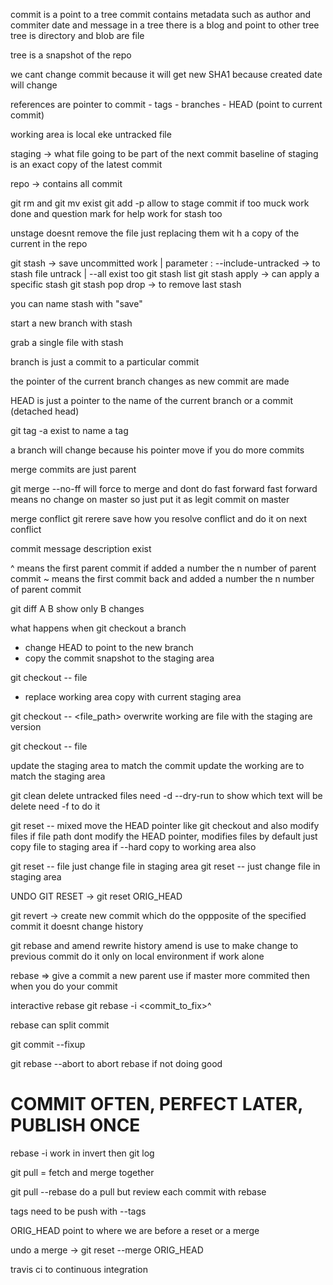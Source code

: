 commit is a point to a tree
commit contains metadata such as author and commiter date and message
in a tree there is a blog and point to other tree
tree is directory and blob are file

tree is a snapshot of the repo

we cant change commit because it will get new SHA1 because created date will change

references are pointer to commit - tags - branches - HEAD (point to current commit)

working area is local eke untracked file

staging -> what file going to be part of the next commit
baseline of staging is an exact copy of the latest commit

repo -> contains all commit

git rm and git mv exist
git add -p allow to stage commit if too muck work done and question mark for help work for stash too

unstage doesnt remove the file just replacing them wit h a copy of the current in the repo

git stash -> save uncommitted work | parameter : --include-untracked -> to stash file untrack | --all exist too
git stash list
git stash apply -> can apply a specific stash
git stash pop
drop -> to remove last stash

you can name stash with "save"

start a new branch with stash

grab a single file with stash

branch is just a commit to a particular commit

the pointer of the current branch changes as new commit are made

HEAD is just a pointer to the name of the current branch
or a commit (detached head)

git tag -a exist to name a tag

a branch will change because his pointer move if you do more commits

merge commits are just parent

git merge --no-ff will force to merge and dont do fast forward
fast forward means no change on master so just put it as legit commit on master

merge conflict
git rerere save how you resolve conflict and do it on next conflict

commit message description exist

^ means the first parent commit if added a number the n number of parent commit
~ means the first commit back and added a number the n number of parent commit

git diff A B
show only B changes

what happens when git checkout a branch

- change HEAD to point to the new branch
- copy the commit snapshot to the staging area

git checkout -- file

- replace working area copy with current staging area

git checkout -- <file_path>
overwrite working are file with the staging are version

git checkout <commit> -- file

update the staging area to match the commit
update the working are to match the staging area

git clean delete untracked files
need -d --dry-run to show which text will be delete
need -f to do it

git reset -- mixed
move the HEAD pointer like git checkout and also modify files
if file path dont modify the HEAD pointer, modifies files
by default just copy file to staging area
if --hard copy to working area also

git reset -- file
just change file in staging area
git reset <COMMIT> -- <file>
just change file in staging area


UNDO GIT RESET -> git reset ORIG_HEAD

git revert -> create new commit which do the oppposite of the specified commit
it doesnt change history

git rebase and amend rewrite history
amend is use to make change to previous commit do it only on local environment if work alone

rebase => give a commit a new parent 
use if master more commited then when you do your commit

interactive rebase
git rebase -i <commit_to_fix>^

rebase can split commit

git commit --fixup <SHA>

git rebase --abort to abort rebase if not doing good

# COMMIT OFTEN, PERFECT LATER, PUBLISH ONCE

rebase -i work in invert then git log

git pull = fetch and merge together

git pull --rebase
do a pull but review each commit with rebase

tags need to be push with --tags

ORIG_HEAD point to where we are before a reset or a merge

undo a merge -> git reset --merge ORIG_HEAD

travis ci to continuous integration

